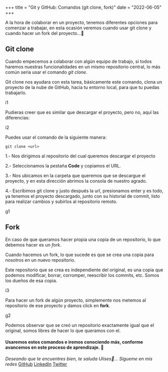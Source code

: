 +++
title = "Git y GitHub: Comandos (git clone, fork)"
date = "2022-06-05"
+++

A la hora de colaborar en un proyecto, tenemos diferentes opciones para comenzar a trabajar, en esta ocasión veremos cuando usar git clone y cuando hacer un fork del proyecto...🐤

<!--more-->
## Git clone

Cuando empecemos a colaborar con algún equipo de trabajo, si todos haremos nuestras funcionalidades en un mismo repositorio central, lo más común seria usar el comando *git clone*.

Git clone nos ayudara con esta tarea, básicamente este comando, clona un proyecto de la nube de GitHub, hacia tu entorno local, para que tu puedas trabajarlo.

i1

Pudieras creer que es similar que descargar el proyecto, pero no, aquí las diferencias:

i2

Puedes usar el comando de la siguiente manera:

```
git clone <url>
```

1.- Nos dirigimos al repositorio del cual queremos descargar el proyecto

2.- Seleccionamos la pestaña **Code** y copiamos el URL.

3.- Nos ubicamos en la carpeta que queremos que se descargue el proyecto, y en esta dirección abrimos la consola de nuestro agrado.

4.- Escribimos git clone y justo después la url, presionamos enter y es todo, ya tenemos el proyecto descargado, junto con su historial de commit, listo para realizar cambios y subirlos al repositorio remoto.

g1

## Fork

En caso de que queramos hacer propia una copia de un repositorio, lo que debemos hacer es un *fork*.

Cuando hacemos un fork, lo que sucede es que se crea una copia para nosotros en un nuevo repositorio. 

Este repositorio que se crea es independiente del original, es una copia que podemos modificar, borrar, corromper, reescribir los commits, etc. Somos los dueños de esa copia.

i3

Para hacer un fork de algún proyecto, simplemente nos metemos al repositorio de ese proyecto y damos click en **fork**.

g2

Podemos observar que se creó un repositorio exactamente igual que el original, somos libres de hacer lo que queramos con el.

#### Usaremos estos comandos e iremos conociendo más, conforme avancemos en este proceso de aprendizaje. 🚀

*Deseando que te encuentres bien, te saluda Ulises🤵...*
*Sígueme en mis redes*
[GitHub](https://github.com/UlisesOrnelasR)
[LinkedIn](https://www.linkedin.com/in/ulises-ornelas/)
[Twitter](https://twitter.com/UlisesOrnelass)
